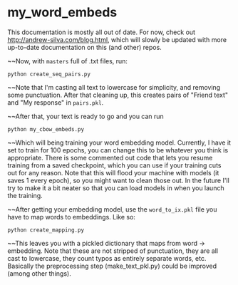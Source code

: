 # my_word_embeds

This documentation is mostly all out of date. For now, check out http://andrew-silva.com/blog.html, which will slowly be updated with more up-to-date documentation on this (and other) repos.

~~Now, with `masters` full of .txt files, run:

```python create_seq_pairs.py```

~~Note that I'm casting all text to lowercase for simplicity, and removing some punctuation. After that cleaning up, this creates pairs of "Friend text" and "My response" in `pairs.pkl`.

~~After that, your text is ready to go and you can run

```python my_cbow_embeds.py```

~~Which will being training your word embedding model. Currently, I have it set to train for 100 epochs, you can change this to be whatever you think is appropriate. There is some commented out code that lets you resume training from a saved checkpoint, which you can use if your training cuts out for any reason. Note that this will flood your machine with models (it saves 1 every epoch), so you might want to clean those out. In the future I'll try to make it a bit neater so that you can load models in when you launch the training.

~~After getting your embedding model, use the `word_to_ix.pkl` file you have to map words to embeddings. Like so: 

```python create_mapping.py```

~~This leaves you with a pickled dictionary that maps from word -> embedding.  Note that these are not stripped of punctuation, they are all cast to lowercase, they count typos as entirely separate words, etc. Basically the preprocessing step (make_text_pkl.py) could be improved (among other things).
